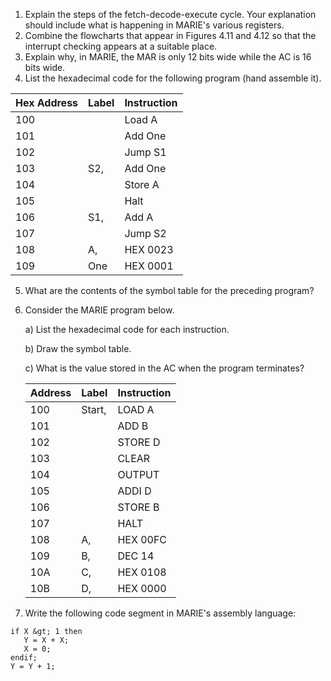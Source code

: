 1. Explain the steps of the fetch-decode-execute cycle. Your explanation should include what is happening in MARIE's various registers.
2. Combine the flowcharts that appear in Figures 4.11 and 4.12 so that the interrupt checking appears at a suitable place.
3. Explain why, in MARIE, the MAR is only 12 bits wide while the AC is 16 bits wide.
4. List the hexadecimal code for the following program (hand assemble it).

| Hex Address | Label | Instruction |
| ----------- | ----- | ----------- |
| 100         |       | Load A      |
| 101         |       | Add One     |
| 102         |       | Jump S1     |
| 103         | S2,   | Add One     |
| 104         |       | Store A     |
| 105         |       | Halt        |
| 106         | S1,   | Add A       |
| 107         |       | Jump S2     |
| 108         | A,    | HEX 0023    |
| 109         | One   | HEX 0001    |

5. What are the contents of the symbol table for the preceding program?

6. Consider the MARIE program below.   

      a) List the hexadecimal code for each instruction.   

      b) Draw the symbol table.   

      c) What is the value stored in the AC when the program terminates?   

   | Address | Label  | Instruction |
   | ------- | ------ | ----------- |
   | 100     | Start, | LOAD A      |
   | 101     |        | ADD B       |
   | 102     |        | STORE D     |
   | 103     |        | CLEAR       |
   | 104     |        | OUTPUT      |
   | 105     |        | ADDI D      |
   | 106     |        | STORE B     |
   | 107     |        | HALT        |
   | 108     | A,     | HEX 00FC    |
   | 109     | B,     | DEC 14      |
   | 10A     | C,     | HEX 0108    |
   | 10B     | D,     | HEX 0000    |

7. Write the following code segment in MARIE's assembly language:

```
if X &gt; 1 then
   Y = X + X;
   X = 0;
endif;
Y = Y + 1;
```
